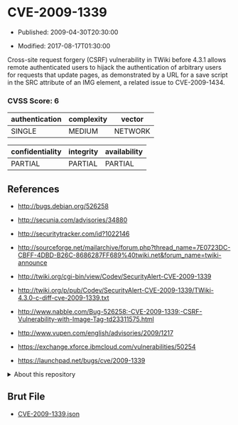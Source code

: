 # CVE-2009-1339

- Published: 2009-04-30T20:30:00

- Modified: 2017-08-17T01:30:00

Cross-site request forgery (CSRF) vulnerability in TWiki before 4.3.1 allows remote authenticated users to hijack the authentication of arbitrary users for requests that update pages, as demonstrated by a URL for a save script in the SRC attribute of an IMG element, a related issue to CVE-2009-1434.

### CVSS Score: **6**

| authentication | complexity | vector |
| --- | --- | --- |
| SINGLE | MEDIUM | NETWORK |

| confidentiality | integrity | availability |
| --- | --- | --- |
| PARTIAL | PARTIAL | PARTIAL |

## References

* http://bugs.debian.org/526258

* http://secunia.com/advisories/34880

* http://securitytracker.com/id?1022146

* http://sourceforge.net/mailarchive/forum.php?thread_name=7E0723DC-CBFF-4DBD-B26C-8686287FF689%40twiki.net&forum_name=twiki-announce

* http://twiki.org/cgi-bin/view/Codev/SecurityAlert-CVE-2009-1339

* http://twiki.org/p/pub/Codev/SecurityAlert-CVE-2009-1339/TWiki-4.3.0-c-diff-cve-2009-1339.txt

* http://www.nabble.com/Bug-526258:-CVE-2009-1339:-CSRF-Vulnerability-with-Image-Tag-td23311575.html

* http://www.vupen.com/english/advisories/2009/1217

* https://exchange.xforce.ibmcloud.com/vulnerabilities/50254

* https://launchpad.net/bugs/cve/2009-1339

<details>
<summary>About this repository</summary> 

  This repository is part of the project [Live Hack CVE](https://github.com/Live-Hack-CVE). Main website can be found [www.live-hack.org](https://www.live-hack.org) 
  
  Made by [Sn0wAlice](https://github.com/Sn0wAlice) for the people that care about security and need to have a feed of the latest CVEs. Hope you enjoy it, don't forget to star the repo and follow me on [Twitter](https://twitter.com/Sn0wAlice) and [Github](https://github.com/Sn0wAlice). And that is my [personnal website](https://www.alice-snow.me/)

  - [Home Page](https://github.com/Live-Hack-CVE)
  - [Framework](https://github.com/Live-Hack-CVE/cve-framework)
  - [CVE database](https://github.com/Live-Hack-CVE/full_database)
  - [Changelog](https://github.com/Live-Hack-CVE/Changelog)
</details>

## Brut File

* [CVE-2009-1339.json](https://raw.githubusercontent.com/Live-Hack-CVE/full_database/main/cves/2009/CVE-2009-1339.json)

